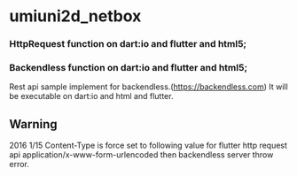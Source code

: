 # umiuni2d_netbox

### HttpRequest function on dart:io and flutter and html5;
### Backendless function on dart:io and flutter and html5;
  Rest api sample implement for backendless.(https://backendless.com)
  It will be executable on dart:io and html and flutter.


## Warning
2016 1/15
  Content-Type is force set to following value for flutter http request api
    application/x-www-form-urlencoded
  then backendless server throw error.
